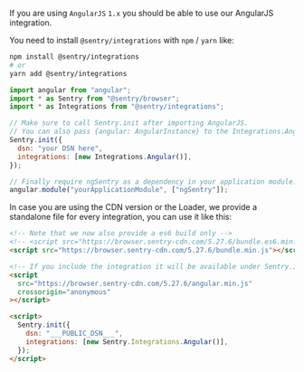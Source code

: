 If you are using `AngularJS` `1.x` you should be able to use our AngularJS integration.

You need to install `@sentry/integrations` with `npm` / `yarn` like:

```bash
npm install @sentry/integrations
# or
yarn add @sentry/integrations
```

```javascript
import angular from "angular";
import * as Sentry from "@sentry/browser";
import * as Integrations from "@sentry/integrations";

// Make sure to call Sentry.init after importing AngularJS.
// You can also pass {angular: AngularInstance} to the Integrations.Angular() constructor.
Sentry.init({
  dsn: "your DSN here",
  integrations: [new Integrations.Angular()],
});

// Finally require ngSentry as a dependency in your application module.
angular.module("yourApplicationModule", ["ngSentry"]);
```

In case you are using the CDN version or the Loader, we provide a standalone file for every integration, you can use it
like this:

```html
<!-- Note that we now also provide a es6 build only -->
<!-- <script src="https://browser.sentry-cdn.com/5.27.6/bundle.es6.min.js" integrity="{% sdk_cdn_checksum sentry.javascript.browser latest bundle.es6.min.js %}" crossorigin="anonymous"></script> -->
<script src="https://browser.sentry-cdn.com/5.27.6/bundle.min.js"></script>

<!-- If you include the integration it will be available under Sentry.Integrations.Angular -->
<script
  src="https://browser.sentry-cdn.com/5.27.6/angular.min.js"
  crossorigin="anonymous"
></script>

<script>
  Sentry.init({
    dsn: "___PUBLIC_DSN___",
    integrations: [new Sentry.Integrations.Angular()],
  });
</script>
```

<!-- TODO-ADD-VERIFICATION-EXAMPLE -->
<!-- ENDWIZARD -->

